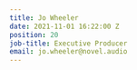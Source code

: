 ```yaml
---
title: Jo Wheeler
date: 2021-11-01 16:22:00 Z
position: 20
job-title: Executive Producer
email: jo.wheeler@novel.audio
---
```


